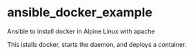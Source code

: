 # ansible_docker_example
Ansible to install docker in Alpine Linux with apache

This istalls docker, starts the daemon, and deploys a container.
